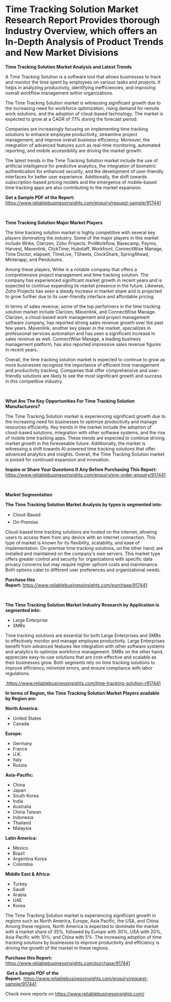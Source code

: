 <p><h1>Time Tracking Solution Market Research Report Provides thorough Industry Overview, which offers an In-Depth Analysis of Product Trends and New Market Divisions</h1></p><p><strong>Time Tracking Solution Market Analysis and Latest Trends</strong></p>
<p><p>A Time Tracking Solution is a software tool that allows businesses to track and monitor the time spent by employees on various tasks and projects. It helps in analyzing productivity, identifying inefficiencies, and improving overall workflow management within organizations.</p><p>The Time Tracking Solution market is witnessing significant growth due to the increasing need for workforce optimization, rising demand for remote work solutions, and the adoption of cloud-based technology. The market is expected to grow at a CAGR of 7.1% during the forecast period.</p><p>Companies are increasingly focusing on implementing time tracking solutions to enhance employee productivity, streamline project management, and improve overall business efficiency. Moreover, the integration of advanced features such as real-time monitoring, automated reporting, and mobile accessibility are driving the market growth.</p><p>The latest trends in the Time Tracking Solution market include the use of artificial intelligence for predictive analytics, the integration of biometric authentication for enhanced security, and the development of user-friendly interfaces for better user experience. Additionally, the shift towards subscription-based pricing models and the emergence of mobile-based time tracking apps are also contributing to the market expansion.</p></p>
<p><strong>Get a Sample PDF of the Report:&nbsp;</strong> <a href="https://www.reliablebusinessinsights.com/enquiry/request-sample/917441">https://www.reliablebusinessinsights.com/enquiry/request-sample/917441</a></p>
<p>&nbsp;</p>
<p><strong>Time Tracking Solution Major Market Players</strong></p>
<p><p>The time tracking solution market is highly competitive with several key players dominating the industry. Some of the major players in this market include Wrike, Clarizen, Zoho Projects, ProWorkflow, Basecamp, Paymo, Harvest, Mavenlink, ClickTime, Hubstaff, Workfront, ConnectWise Manage, Time Doctor, elapseit, TimeLive, TSheets, ClockShark, SpringAhead, Minterapp, and Pendulums.</p><p>Among these players, Wrike is a notable company that offers a comprehensive project management and time tracking solution. The company has experienced significant market growth in recent years and is expected to continue expanding its market presence in the future. Likewise, Zoho Projects has seen a steady increase in market share and is projected to grow further due to its user-friendly interface and affordable pricing.</p><p>In terms of sales revenue, some of the top performers in the time tracking solution market include Clarizen, Mavenlink, and ConnectWise Manage. Clarizen, a cloud-based work management and project management software company, has reported strong sales revenue growth over the past few years. Mavenlink, another key player in the market, specializes in professional services automation and has seen a significant increase in sales revenue as well. ConnectWise Manage, a leading business management platform, has also reported impressive sales revenue figures in recent years.</p><p>Overall, the time tracking solution market is expected to continue to grow as more businesses recognize the importance of efficient time management and productivity tracking. Companies that offer comprehensive and user-friendly solutions are likely to see the most significant growth and success in this competitive industry.</p></p>
<p>&nbsp;</p>
<p><strong>What Are The Key Opportunities For Time Tracking Solution Manufacturers?</strong></p>
<p><p>The Time Tracking Solution market is experiencing significant growth due to the increasing need for businesses to optimize productivity and manage resources efficiently. Key trends in the market include the adoption of cloud-based solutions, integration with other software systems, and the rise of mobile time tracking apps. These trends are expected to continue driving market growth in the foreseeable future. Additionally, the market is witnessing a shift towards AI-powered time tracking solutions that offer advanced analytics and insights. Overall, the Time Tracking Solution market is poised for continued expansion and innovation.</p></p>
<p><strong>Inquire or Share Your Questions If Any Before Purchasing This Report:</strong> <a href="https://www.reliablebusinessinsights.com/enquiry/pre-order-enquiry/917441">https://www.reliablebusinessinsights.com/enquiry/pre-order-enquiry/917441</a></p>
<p>&nbsp;</p>
<p><strong>Market Segmentation</strong></p>
<p><strong>The Time Tracking Solution Market Analysis by types is segmented into:</strong></p>
<p><ul><li>Cloud-Based</li><li>On-Premise</li></ul></p>
<p><p>Cloud-based time tracking solutions are hosted on the internet, allowing users to access them from any device with an internet connection. This type of market is known for its flexibility, scalability, and ease of implementation. On-premise time tracking solutions, on the other hand, are installed and maintained on the company's own servers. This market type offers greater control and security for organizations with specific data privacy concerns but may require higher upfront costs and maintenance. Both options cater to different user preferences and organizational needs.</p></p>
<p><strong>Purchase this Report:&nbsp;</strong><a href="https://www.reliablebusinessinsights.com/purchase/917441">https://www.reliablebusinessinsights.com/purchase/917441</a></p>
<p>&nbsp;</p>
<p><strong>The Time Tracking Solution Market Industry Research by Application is segmented into:</strong></p>
<p><ul><li>Large Enterprise</li><li>SMBs</li></ul></p>
<p><p>Time tracking solutions are essential for both Large Enterprises and SMBs to effectively monitor and manage employee productivity. Large Enterprises benefit from advanced features like integration with other software systems and analytics to optimize workforce management. SMBs on the other hand, appreciate easy-to-use solutions that are cost-effective and scalable as their businesses grow. Both segments rely on time tracking solutions to improve efficiency, minimize errors, and ensure compliance with labor regulations.</p></p>
<p><a href="https://www.reliablebusinessinsights.com/time-tracking-solution-r917441">&nbsp;https://www.reliablebusinessinsights.com/time-tracking-solution-r917441</a></p>
<p><strong>In terms of Region, the Time Tracking Solution Market Players available by Region are:</strong></p>
<p>
    <p> <strong> North America: </strong>
        <ul>
            <li>United States</li>
            <li>Canada</li>
        </ul>
        </p> 
    <p> <strong> Europe: </strong>
        <ul>
            <li>Germany</li>
            <li>France</li>
            <li>U.K.</li>
            <li>Italy</li>
            <li>Russia</li>
        </ul>
        </p> 
    <p> <strong> Asia-Pacific: </strong>
        <ul>
            <li>China</li>
            <li>Japan</li>
            <li>South Korea</li>
            <li>India</li>
            <li>Australia</li>
            <li>China Taiwan</li>
            <li>Indonesia</li>
            <li>Thailand</li>
            <li>Malaysia</li>
        </ul>
        </p> 
    <p> <strong> Latin America: </strong>
        <ul>
            <li>Mexico</li>
            <li>Brazil</li>
            <li>Argentina Korea</li>
            <li>Colombia</li>
        </ul>
        </p> 
    <p> <strong> Middle East & Africa: </strong>
        <ul>
            <li>Turkey</li>
            <li>Saudi</li>
            <li>Arabia</li>
            <li>UAE</li>
            <li>Korea</li>
        </ul>
    </p>
    </p>
<p><p>The Time Tracking Solution market is experiencing significant growth in regions such as North America, Europe, Asia Pacific, the USA, and China. Among these regions, North America is expected to dominate the market with a market share of 35%, followed by Europe with 30%, USA with 20%, Asia Pacific with 10%, and China with 5%. The increasing adoption of time tracking solutions by businesses to improve productivity and efficiency is driving the growth of the market in these regions.</p></p>
<p><strong>Purchase this Report: </strong><a href="https://www.reliablebusinessinsights.com/purchase/917441">https://www.reliablebusinessinsights.com/purchase/917441</a></p>
<p>&nbsp;<strong>Get a Sample PDF of the Report:&nbsp;&nbsp;</strong><a href="https://www.reliablebusinessinsights.com/enquiry/request-sample/917441">https://www.reliablebusinessinsights.com/enquiry/request-sample/917441</a></p>
<p><strong></strong></p>
<p>Check more reports on <a href="https://www.reliablebusinessinsights.com/">https://www.reliablebusinessinsights.com/</a></p>